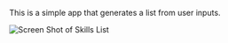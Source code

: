 This is a simple app that generates a list from user inputs.

![Screen Shot of Skills List](https://i.imgur.com/RCY9v7k.png)
